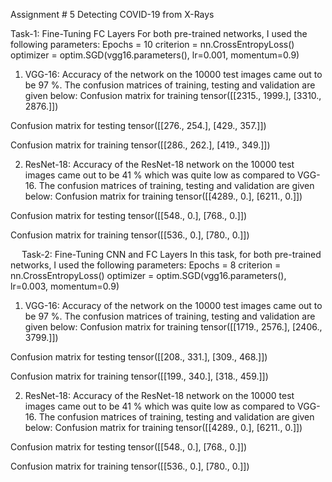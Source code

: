 Assignment # 5
Detecting COVID-19 from X-Rays

Task-1: Fine-Tuning FC Layers
For both pre-trained networks, I used the following parameters:
Epochs = 10
criterion = nn.CrossEntropyLoss()
optimizer = optim.SGD(vgg16.parameters(), lr=0.001, momentum=0.9)

1.	VGG-16:
Accuracy of the network on the 10000 test images came out to be 97 %.
The confusion matrices of training, testing and validation are given below:
Confusion matrix for training
tensor([[2315., 1999.],
    		   [3310., 2876.]])

Confusion matrix for testing
tensor([[276., 254.],
    		   [429., 357.]])

Confusion matrix for training
tensor([[286., 262.],
        [419., 349.]])

2.	ResNet-18:
Accuracy of the ResNet-18 network on the 10000 test images came out to be 41 % which was quite low as compared to VGG-16.
The confusion matrices of training, testing and validation are given below:
Confusion matrix for training
tensor([[4289.,    0.],
[6211.,    0.]])

Confusion matrix for testing
tensor([[548.,   0.],
        		[768.,   0.]])

Confusion matrix for training
tensor([[536.,   0.],
        	[780.,   0.]])

 
Task-2: Fine-Tuning CNN and FC Layers
In this task, for both pre-trained networks, I used the following parameters:
Epochs = 8
criterion = nn.CrossEntropyLoss()
optimizer = optim.SGD(vgg16.parameters(), lr=0.003, momentum=0.9)

1.	VGG-16:
Accuracy of the network on the 10000 test images came out to be 97 %.
The confusion matrices of training, testing and validation are given below:
Confusion matrix for training
tensor([[1719., 2576.],
        		[2406., 3799.]])

Confusion matrix for testing
tensor([[208., 331.],
        		[309., 468.]])

Confusion matrix for training
tensor([[199., 340.],
        	[318., 459.]])

2.	ResNet-18:
Accuracy of the ResNet-18 network on the 10000 test images came out to be 41 % which was quite low as compared to VGG-16.
The confusion matrices of training, testing and validation are given below:
Confusion matrix for training
tensor([[4289.,    0.],
[6211.,    0.]])

Confusion matrix for testing
tensor([[548.,   0.],
        		[768.,   0.]])

Confusion matrix for training
tensor([[536.,   0.],
        	[780.,   0.]])

